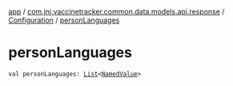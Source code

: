 [app](../../index.md) / [com.jnj.vaccinetracker.common.data.models.api.response](../index.md) / [Configuration](index.md) / [personLanguages](./person-languages.md)

# personLanguages

`val personLanguages: `[`List`](https://kotlinlang.org/api/latest/jvm/stdlib/kotlin.collections/-list/index.html)`<`[`NamedValue`](../-named-value/index.md)`>`